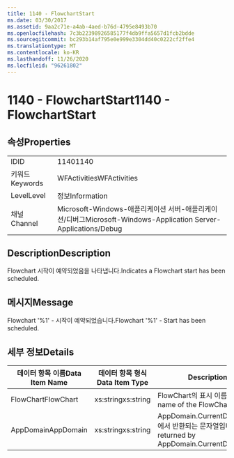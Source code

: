 ```yaml
---
title: 1140 - FlowchartStart
ms.date: 03/30/2017
ms.assetid: 9aa2c71e-a4ab-4aed-b76d-4795e8493b70
ms.openlocfilehash: 7c3b22398926585177f4db9ffa5657d1fcb2bdde
ms.sourcegitcommit: bc293b14af795e0e999e3304dd40c0222cf2ffe4
ms.translationtype: MT
ms.contentlocale: ko-KR
ms.lasthandoff: 11/26/2020
ms.locfileid: "96261802"
---
```

# <a name="1140---flowchartstart"></a><span data-ttu-id="2c164-102">1140 - FlowchartStart</span><span class="sxs-lookup"><span data-stu-id="2c164-102">1140 - FlowchartStart</span></span>

## <a name="properties"></a><span data-ttu-id="2c164-103">속성</span><span class="sxs-lookup"><span data-stu-id="2c164-103">Properties</span></span>  
  
|||  
|-|-|  
|<span data-ttu-id="2c164-104">ID</span><span class="sxs-lookup"><span data-stu-id="2c164-104">ID</span></span>|<span data-ttu-id="2c164-105">1140</span><span class="sxs-lookup"><span data-stu-id="2c164-105">1140</span></span>|  
|<span data-ttu-id="2c164-106">키워드</span><span class="sxs-lookup"><span data-stu-id="2c164-106">Keywords</span></span>|<span data-ttu-id="2c164-107">WFActivities</span><span class="sxs-lookup"><span data-stu-id="2c164-107">WFActivities</span></span>|  
|<span data-ttu-id="2c164-108">Level</span><span class="sxs-lookup"><span data-stu-id="2c164-108">Level</span></span>|<span data-ttu-id="2c164-109">정보</span><span class="sxs-lookup"><span data-stu-id="2c164-109">Information</span></span>|  
|<span data-ttu-id="2c164-110">채널</span><span class="sxs-lookup"><span data-stu-id="2c164-110">Channel</span></span>|<span data-ttu-id="2c164-111">Microsoft-Windows-애플리케이션 서버-애플리케이션/디버그</span><span class="sxs-lookup"><span data-stu-id="2c164-111">Microsoft-Windows-Application Server-Applications/Debug</span></span>|  
  
## <a name="description"></a><span data-ttu-id="2c164-112">Description</span><span class="sxs-lookup"><span data-stu-id="2c164-112">Description</span></span>  

 <span data-ttu-id="2c164-113">Flowchart 시작이 예약되었음을 나타냅니다.</span><span class="sxs-lookup"><span data-stu-id="2c164-113">Indicates a Flowchart start has been scheduled.</span></span>  
  
## <a name="message"></a><span data-ttu-id="2c164-114">메시지</span><span class="sxs-lookup"><span data-stu-id="2c164-114">Message</span></span>  

 <span data-ttu-id="2c164-115">Flowchart '%1' - 시작이 예약되었습니다.</span><span class="sxs-lookup"><span data-stu-id="2c164-115">Flowchart '%1' - Start has been scheduled.</span></span>  
  
## <a name="details"></a><span data-ttu-id="2c164-116">세부 정보</span><span class="sxs-lookup"><span data-stu-id="2c164-116">Details</span></span>  
  
|<span data-ttu-id="2c164-117">데이터 항목 이름</span><span class="sxs-lookup"><span data-stu-id="2c164-117">Data Item Name</span></span>|<span data-ttu-id="2c164-118">데이터 항목 형식</span><span class="sxs-lookup"><span data-stu-id="2c164-118">Data Item Type</span></span>|<span data-ttu-id="2c164-119">Description</span><span class="sxs-lookup"><span data-stu-id="2c164-119">Description</span></span>|  
|--------------------|--------------------|-----------------|  
|<span data-ttu-id="2c164-120">FlowChart</span><span class="sxs-lookup"><span data-stu-id="2c164-120">FlowChart</span></span>|<span data-ttu-id="2c164-121">xs:string</span><span class="sxs-lookup"><span data-stu-id="2c164-121">xs:string</span></span>|<span data-ttu-id="2c164-122">FlowChart의 표시 이름입니다.</span><span class="sxs-lookup"><span data-stu-id="2c164-122">The display name of the FlowChart.</span></span>|  
|<span data-ttu-id="2c164-123">AppDomain</span><span class="sxs-lookup"><span data-stu-id="2c164-123">AppDomain</span></span>|<span data-ttu-id="2c164-124">xs:string</span><span class="sxs-lookup"><span data-stu-id="2c164-124">xs:string</span></span>|<span data-ttu-id="2c164-125">AppDomain.CurrentDomain.FriendlyName에서 반환되는 문자열입니다.</span><span class="sxs-lookup"><span data-stu-id="2c164-125">The string returned by AppDomain.CurrentDomain.FriendlyName.</span></span>|
